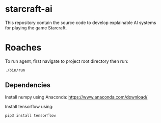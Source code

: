 # starcraft-ai

This repository contain the source code to develop explainable AI systems for playing the game Starcraft.


# Roaches

To run agent, first navigate to project root directory then run:

`./bin/run`


## Dependencies
Install numpy using Anaconda: https://www.anaconda.com/download/

Install tensorflow using:


`pip3 install tensorflow`

